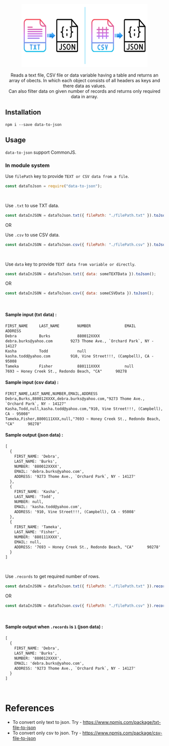 <p align="center">
  <img src="./resources/data_to_json.png" width="400" height="200"/>
</p>

<div align="center">

Reads a text file, CSV file or data variable having a table and returns an array of obects. In which each object consists of all headers as keys and there data as values.<br>
Can also filter data on given number of records and returns only required data in array.

</div>

## Installation

```
npm i --save data-to-json
```

## Usage

`data-to-json` support CommonJS.

### In module system

Use `filePath` key to provide `TEXT or CSV data from a file`.
```javascript
const dataToJson = require("data-to-json");
```
<br>

Use `.txt` to use TXT data.
```javascript
const dataInJSON = dataToJson.txt({ filePath: "./filePath.txt" }).toJson();
```

OR

Use `.csv` to use CSV data.
```javascript
const dataInJSON = dataToJson.csv({ filePath: "./filePath.csv" }).toJson();
```
<br>

Use `data` key to provide `TEXT data from variable or directly`.
```javascript
const dataInJSON = dataToJson.txt({ data: someTEXTData }).toJson();
```

OR

```javascript
const dataInJSON = dataToJson.csv({ data: someCSVData }).toJson();
```
<br>

#### Sample input (txt data) :
```
FIRST_NAME     LAST_NAME        NUMBER               EMAIL                        ADDRESS
Debra          Burks            880012XXXX           debra.burks@yahoo.com        9273 Thome Ave., `Orchard Park`, NY - 14127
Kasha          Todd             null                 kasha.todd@yahoo.com         910, Vine Street!!!, (Campbell), CA - 95008
Tameka         Fisher           880111XXXX           null                         7693 ~ Honey Creek St., Redondo Beach, "CA"      90278
```

#### Sample input (csv data) :
```
FIRST_NAME,LAST_NAME,NUMBER,EMAIL,ADDRESS
Debra,Burks,880012XXXX,debra.burks@yahoo.com,"9273 Thome Ave., `Orchard Park`, NY - 14127"
Kasha,Todd,null,kasha.todd@yahoo.com,"910, Vine Street!!!, (Campbell), CA - 95008"
Tameka,Fisher,8800111XXX,null,"7693 ~ Honey Creek St., Redondo Beach, "CA"      90278"
```

#### Sample output (json data) :
```
[
  {
    FIRST_NAME: 'Debra',
    LAST_NAME: 'Burks',
    NUMBER: '880012XXXX',
    EMAIL: 'debra.burks@yahoo.com',
    ADDRESS: '9273 Thome Ave., `Orchard Park`, NY - 14127'
  },
  {
    FIRST_NAME: 'Kasha',
    LAST_NAME: 'Todd',
    NUMBER: null,
    EMAIL: 'kasha.todd@yahoo.com',
    ADDRESS: '910, Vine Street!!!, (Campbell), CA - 95008'
  },
  {
    FIRST_NAME: 'Tameka',
    LAST_NAME: 'Fisher',
    NUMBER: '880111XXXX',
    EMAIL: null,
    ADDRESS: '7693 ~ Honey Creek St., Redondo Beach, "CA"      90278'
  }
]
```
<br>

Use `.records` to get required number of rows.
```javascript
const dataInJSON = dataToJson.txt({ filePath: "./filePath.txt" }).records(1).toJson();
```

OR

```javascript
const dataInJSON = dataToJson.csv({ filePath: "./filePath.csv" }).records(1).toJson();
```
<br>

#### Sample output when `.records` is `1` (json data) :
```
[
  {
    FIRST_NAME: 'Debra',
    LAST_NAME: 'Burks',
    NUMBER: '880012XXXX',
    EMAIL: 'debra.burks@yahoo.com',
    ADDRESS: '9273 Thome Ave., `Orchard Park`, NY - 14127'
  }
]
```
<br>

# References
* To convert only text to json. Try - https://www.npmjs.com/package/txt-file-to-json
* To convert only csv to json. Try - https://www.npmjs.com/package/csv-file-to-json

